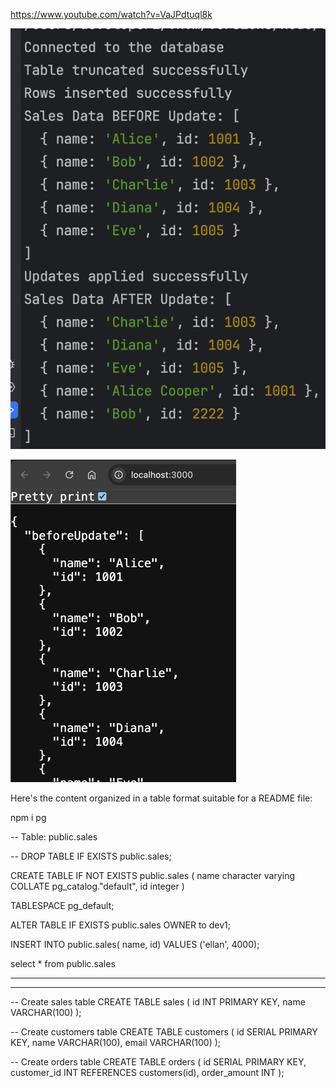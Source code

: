 

https://www.youtube.com/watch?v=VaJPdtuql8k


![img_1.png](img_1.png)

![img_2.png](img_2.png)



Here's the content organized in a table format suitable for a README file:



npm i pg 

-- Table: public.sales

-- DROP TABLE IF EXISTS public.sales;

CREATE TABLE IF NOT EXISTS public.sales
(
name character varying COLLATE pg_catalog."default",
id integer
)

TABLESPACE pg_default;

ALTER TABLE IF EXISTS public.sales
OWNER to dev1;

INSERT INTO public.sales(
name, id)
VALUES ('ellan', 4000);


select * from public.sales

----------
----------

-- Create sales table
CREATE TABLE sales (
id INT PRIMARY KEY,
name VARCHAR(100)
);

-- Create customers table
CREATE TABLE customers (
id SERIAL PRIMARY KEY,
name VARCHAR(100),
email VARCHAR(100)
);

-- Create orders table
CREATE TABLE orders (
id SERIAL PRIMARY KEY,
customer_id INT REFERENCES customers(id),
order_amount INT
);
